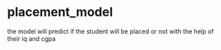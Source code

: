 # placement_model
the model will predict if the student will be placed or not with the help of their iq and cgpa

